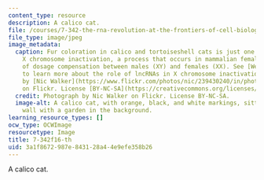 ```yaml
---
content_type: resource
description: A calico cat.
file: /courses/7-342-the-rna-revolution-at-the-frontiers-of-cell-biology-and-molecular-medicine-fall-2016/3a1f8672987e843128a44e9efe358b26_7-342f16-th.jpg
file_type: image/jpeg
image_metadata:
  caption: Fur coloration in calico and tortoiseshell cats is just one example of
    X chromosome inactivation, a process that occurs in mammalian females as a means
    of dosage compensation between males (XY) and females (XX). See [Week 6](/courses/7-342-the-rna-revolution-at-the-frontiers-of-cell-biology-and-molecular-medicine-fall-2016/pages/lecture-summaries)
    to learn more about the role of lncRNAs in X chromosome inactivation. (Photograph
    by [Nic Walker](https://www.flickr.com/photos/nic/239430240/in/photolist-na9gA-mm4gxn-8BVgs-6sQbSw-o4JwWv-5Zejjz-k3ixi-dcsJoN-58SS1-8u746X-oicNpq-5ZivdA-7Ctrt6-o1JTXq-q22snv-6n6Mqg-7bN1Ur-6ruNfv-6mKMeM-dDpm69-6hRCgG-c7hKK-72Dedm-49WFQR-7Ctrwt-H8MjiB-8rGjah-n4BMQL-58T5u-7Tniem-nEh1Dd-hFNup-7Cxheo-8EEGq8-5Ziv5q-5HEf6u-6n6Mda-qCycMB-6aP1Ap-7Cxh6S-72zi2c-obag1N-dcsFjH-k3iFb-5jmT5z-72DfKs-oaJQfo-6RKMC6-ik1H7K-fhsuF)
    on Flickr. License [BY-NC-SA](https://creativecommons.org/licenses/by-nc-sa/2.0/).)
  credit: Photograph by Nic Walker on Flickr. License BY-NC-SA.
  image-alt: A calico cat, with orange, black, and white markings, sitting on a brick
    wall with a garden in the background.
learning_resource_types: []
ocw_type: OCWImage
resourcetype: Image
title: 7-342f16-th
uid: 3a1f8672-987e-8431-28a4-4e9efe358b26
---
```

A calico cat.


